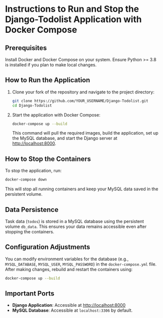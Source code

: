 # Instructions to Run and Stop the Django-Todolist Application with Docker Compose

## Prerequisites
Install Docker and Docker Compose on your system. Ensure Python >= 3.8 is installed if you plan to make local changes.

## How to Run the Application
1. Clone your fork of the repository and navigate to the project directory:
   ```bash
   git clone https://github.com/YOUR_USERNAME/Django-Todolist.git
   cd Django-Todolist
   ```
2. Start the application with Docker Compose:
   ```bash
   docker-compose up --build
   ```
   This command will pull the required images, build the application, set up the MySQL database, and start the Django server at [http://localhost:8000](http://localhost:8000).

## How to Stop the Containers
To stop the application, run:
```bash
docker-compose down
```
This will stop all running containers and keep your MySQL data saved in the persistent volume.

## Data Persistence
Task data (`todos`) is stored in a MySQL database using the persistent volume `db_data`. This ensures your data remains accessible even after stopping the containers.

## Configuration Adjustments
You can modify environment variables for the database (e.g., `MYSQL_DATABASE`, `MYSQL_USER`, `MYSQL_PASSWORD`) in the `docker-compose.yml` file. After making changes, rebuild and restart the containers using:
```bash
docker-compose up --build
```

## Important Ports
- **Django Application**: Accessible at [http://localhost:8000](http://localhost:8000)  
- **MySQL Database**: Accessible at `localhost:3306` by default.

